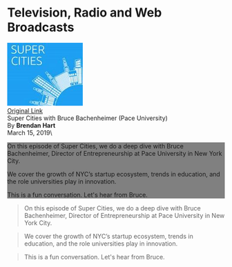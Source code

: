 # Television, Radio and Web Broadcasts

[![Super Cities](images/supercities.jpg)\
Original Link](https://anchor.fm/supercities/episodes/Super-Cities-with-Bruce-Bachenheimer-Pace-University-e3ffh5)\
Super Cities with Bruce Bachenheimer (Pace University)\
By **Brendan Hart**\
March 15, 2019\
<div style="background-color:grey;">
  <p>On this episode of Super Cities, we do a deep dive with Bruce Bachenheimer, Director of Entrepreneurship at Pace University in New York City.</p>
  <p>We cover the growth of NYC’s startup ecosystem, trends in education, and the role universities play in innovation.</p>
  <p>This is a fun conversation. Let's hear from Bruce.</p>
</div>

> On this episode of Super Cities, we do a deep dive with Bruce Bachenheimer, Director of Entrepreneurship at Pace University in New York City.

>We cover the growth of NYC’s startup ecosystem, trends in education, and the role universities play in innovation.

>This is a fun conversation. Let's hear from Bruce.

